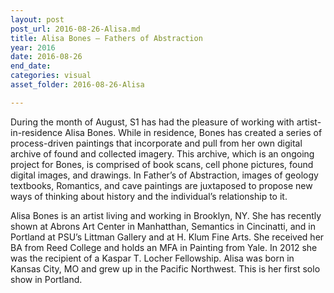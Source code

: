 ```yaml
---
layout: post
post_url: 2016-08-26-Alisa.md
title: Alisa Bones – Fathers of Abstraction
year: 2016
date: 2016-08-26
end_date: 
categories: visual
asset_folder: 2016-08-26-Alisa

---
```

During the month of August, S1 has had the pleasure of working with artist-in-residence Alisa Bones. While in residence, Bones has created a series of process-driven paintings that incorporate and pull from her own digital archive of found and collected imagery. This archive, which is an ongoing project for Bones, is comprised of book scans, cell phone pictures, found digital images, and drawings. In Father’s of Abstraction, images of geology textbooks, Romantics, and cave paintings are juxtaposed to propose new ways of thinking about history and the individual’s relationship to it.

Alisa Bones is an artist living and working in Brooklyn, NY. She has recently shown at Abrons Art Center in Manhatthan, Semantics in Cincinatti, and in Portland at PSU’s Littman Gallery and at H. Klum Fine Arts. She received her BA from Reed College and holds an MFA in Painting from Yale. In 2012 she was the recipient of a Kaspar T. Locher Fellowship. Alisa was born in Kansas City, MO and grew up in the Pacific Northwest. This is her first solo show in Portland.